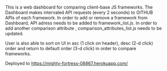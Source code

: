 This is a web dashboard for comparing client-base JS frameworks. The Dashboard makes intervaled API requests (every 2 seconds) to GITHUB APIs of each framework. 
In order to add or remove a framework from Dashboard, API adress needs to be added to framework_list.js.
In order to add another comparison attribute , comparison_attributes_list.js needs to be updated.

User is also able to sort on UI in asc (1 click on header), desc (2-d click) order and return to default order (3-d click) in order to compare frameworks.


Deployed to  https://mighty-fortress-08867.herokuapp.com/ 
